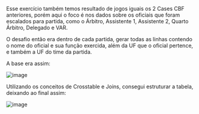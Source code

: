 
Esse exercício também temos resultado de jogos iguais os 2 Cases CBF anteriores, porém aqui o foco é nos dados sobre os oficiais que foram escalados para partida, como o Árbitro, Assistente 1, Assistente 2, Quarto Árbitro, Delegado e VAR.

O desafio então era dentro de cada partida, gerar todas as linhas contendo o nome do oficial e sua função exercida, além da UF que o oficial pertence, e também a UF do time da partida.

A base era assim:

![image](https://user-images.githubusercontent.com/65839541/187005960-9720ebb8-998c-4619-8ad4-035b9161bdf9.png)

Utilizando os conceitos de Crosstable e Joins, consegui estruturar a tabela, deixando ao final assim:

![image](https://user-images.githubusercontent.com/65839541/187006007-90f2cdf8-bea8-4b78-93d1-7873e2ebd28b.png)
